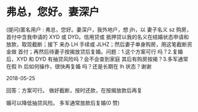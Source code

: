 # 弗总，您好。妻深户

(提问)匿名用户 : 弗总，您好。妻深户，我外地户，想 jlh，以 妻子名义 sz 购房，首付中含我申请的 XYD 或 DYD。信用贷或 抵押贷以我的名义在结婚状态申请和放款，取现截断；接下 来办 LH 手续或 JLHZ；然后妻子单身购房，用这笔截断资金做 首付；再然后待妻子按揭放贷后复婚。问题：1.这个方案可行 吗？2.复婚后，XYD 和 DYD 有抽贷风险吗？会不会查到家庭 其后有购房按揭？3.多军通常在假 lh 后如何操作，很快再复婚 吗？还是长期在 lh 状态？谢谢

2018-05-25

回答：方案可行。 做好截断，按时还款，在按揭放款后再复

婚可以降低抽贷风险。 多军通常放款后复婚(0 赞)